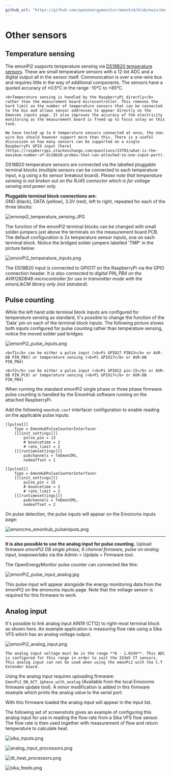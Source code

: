 ```yaml
---
github_url: "https://github.com/openenergymonitor/emontx4/blob/main/docs/other_sensors.md"
---
```


# Other sensors

## Temperature sensing

The emonPi2 supports temperature sensing via [DS18B20 temperature sensors](../electricity-monitoring/temperature/DS18B20-temperature-sensing.md). These are small temperature sensors with a 12-bit ADC and a digital output all in the sensor itself. Communication is over a one-wire bus and requires little in the way of additional components. The sensors have a quoted accuracy of ±0.5°C in the range -10°C to +85°C.

```{tip}
<b>Temperature sensing is handled by the RaspberryPi directly</b> rather than the measurement board microcontroller. This removes the hard limit on the number of temperature sensors that can be connected to the bus and allows sensor addresses to appear directly on the Emoncms inputs page. It also improves the accuracy of the electricity monitoring as the measurement board is freed up to focus soley on this task.

We have tested up to 6 temperature sensors connected at once, the one-wire bus should however support more than this. There is a useful discussion on how many sensors can be supported on a single RaspberryPi GPIO input [here](https://raspberrypi.stackexchange.com/questions/23701/what-is-the-maximum-number-of-ds18b20-probes-that-can-attached-to-one-input-port).
```

DS18B20 temperature sensors are connected via the labelled pluggable terminal blocks (multiple sensors can be connected to each temperature input, e.g using a 6x sensor breakout board). *Please note that temperature sensing is not broken out on the RJ45 connector which is for voltage sensing and power only.* 

**Pluggable terminal block connections are:**<br>
GND (black), DATA (yellow), 3.3V (red), left to right, repeated for each of the three blocks:

![emonpi2_temperature_sensing.JPG](img/emonpi2_temperature_sensing.JPG)

The function of the emonPi2 terminal blocks can be changed with small solder-jumpers just above the terminals on the measurement board PCB. The default configuration is 2x temperature sensor inputs, one on each terminal block. Notice the bridged solder jumpers labelled 'TMP' in the picture below: 

![emonPi2_temperature_inputs.png](img/emonPi2_temperature_inputs.png)

The DS18B20 input is connected to GPIO17 on the RaspberryPi via the GPIO connection header. *It is also connected to digital PIN_PB4 on the AVR128DB48 microcontroller for use in transmitter mode with the emonLibCM library only (not standard).*

## Pulse counting

While the left hand side terminal block inputs are configured for temperature sensing as standard, it's possible to change the function of the 'Data' pin on each of the terminal block inputs. The following picture shows both inputs configured for pulse counting rather than temperature sensing, notice the moved solder pad bridges:

![emonPi2_pulse_inputs.png](img/emonPi2_pulse_inputs.png)

```{note}
<b>T1</b> can be either a pulse input (<b>Pi GPIO27 PIN13</b> or AVR-DB PIN_PB5) or temperature sensing (<b>Pi GPIO17</b> or AVR-DB PIN_PB4)

<b>T2</b> can be either a pulse input (<b>Pi GPIO22 pin-15</b> or AVR-DB PIN_PC0) or temperature sensing (<b>Pi GPIO17</b> or AVR-DB PIN_PB4)
```

When running the standard emonPi2 single phase or three phase firmware pulse counting is handled by the EmonHub software running on the attached RaspberryPi. 

Add the following `emonhub.conf` interfacer configuration to enable reading on the applicable pulse inputs: 

```
[[pulse1]]
    Type = EmonHubPulseCounterInterfacer
    [[[init_settings]]]
        pulse_pin = 13
        # bouncetime = 2
        # rate_limit = 2
    [[[runtimesettings]]]
        pubchannels = ToEmonCMS,
        nodeoffset = 1

[[pulse2]]
    Type = EmonHubPulseCounterInterfacer
    [[[init_settings]]]
        pulse_pin = 15
        # bouncetime = 2
        # rate_limit = 2
    [[[runtimesettings]]]
        pubchannels = ToEmonCMS,
        nodeoffset = 2
```

On pulse detection, the pulse inputs will appear on the Emoncms inputs page:

![emoncms_emonhub_pulseinputs.png](img/emoncms_emonhub_pulseinputs.png)

---

**It is also possible to use the analog input for pulse counting.** Upload firmware *emonPi2 DB single phase, 6 channel firmware, pulse on analog input, lowpowerlabs* via the Admin > Update > Firmware tool.

The OpenEnergyMonitor pulse counter can connected like this:

![emonPi2_pulse_input_analog.jpg](img/emonPi2_pulse_input_analog.jpg)

This pulse input will appear alongside the energy monitoring data from the emonPi2 on the emoncms inputs page. Note that the voltage sensor is required for this firmware to work.

## Analog input

It's possible to link analog input AIN19 (CT12) to right-most terminal block as shown here. An example application is measuring flow rate using a Sika VFS which has an analog voltage output.

![emonPi2_analog_input.png](img/emonPi2_analog_input.png)

```{warning}
The analog input voltage must be in the range **0 - 1.024V**. This ADC is configured for this range in order to suit the 333mV CT sensors. This analog input can not be used when using the emonPi2 with the C.T Extender board.
```

Using the analog input requires uploading firmware: `EmonPi2_DB_6CT_1phase_with_analog` (Available from the local Emoncms firmware update tool). A minor modification is added in this firmware example which prints the analog value to the serial port.

With this firmware loaded the analog input will appear in the input list.

The following set of screenshots gives an example of configuring this analog input for use in reading the flow rate from a Sika VFS flow sensor. The flow rate is then used together with measurement of flow and return temperature to calculate heat.

![sika_inputs.png](img/sika_inputs.png)

![analog_input_processors.png](img/analog_input_processors.png)

![dt_heat_processors.png](img/dt_heat_processors.png)

![sika_feeds.png](img/sika_feeds.png)
